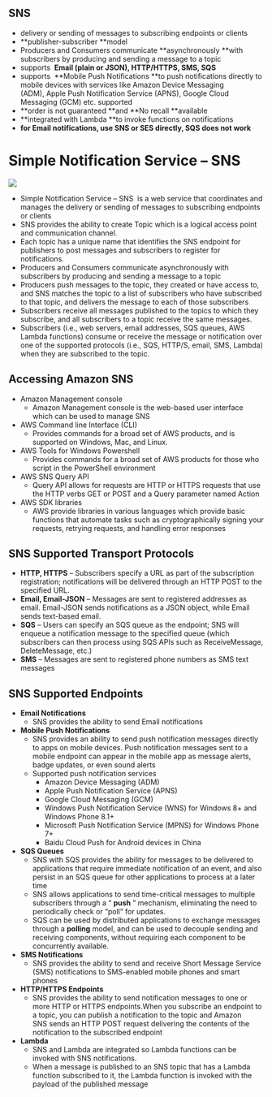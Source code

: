 ## SNS

* delivery or sending of messages to subscribing endpoints or clients
* **publisher-subscriber **model
* Producers and Consumers communicate **asynchronously **with subscribers by producing and sending a message to a topic
* supports  **Email \(plain or JSON\), HTTP/HTTPS, SMS, SQS**
* supports  **Mobile Push Notifications **to push notifications directly to mobile devices with services like Amazon Device Messaging \(ADM\), Apple Push Notification Service \(APNS\), Google Cloud Messaging \(GCM\) etc. supported
* **order is not guaranteed **and **No recall **available
* **integrated with Lambda **to invoke functions on notifications
* **for Email notifications, use SNS or SES directly, SQS does not work**

# Simple Notification Service – SNS

![](https://i1.wp.com/jayendrapatil.com/wp-content/uploads/2016/05/screen-shot-2016-05-06-at-8-13-57-am.png?resize=656%2C433)

* Simple Notification Service – SNS 
  is a web service that coordinates and manages the delivery or sending of messages to subscribing endpoints or clients
* SNS provides the ability to create Topic which is a logical access point and communication channel.
* Each topic has a unique name that identifies the SNS endpoint for publishers to post messages and subscribers to register for notifications.
* Producers and Consumers communicate asynchronously with subscribers by producing and sending a message to a topic
* Producers push messages to the topic, they created or have access to, and SNS matches the topic to a list of subscribers who have subscribed to that topic, and delivers the message to each of those subscribers
* Subscribers receive all messages published to the topics to which they subscribe, and all subscribers to a topic receive the same messages.
* Subscribers \(i.e., web servers, email addresses, SQS queues, AWS Lambda functions\) consume or receive the message or notification over one of the supported protocols \(i.e., SQS, HTTP/S, email, SMS, Lambda\) when they are subscribed to the topic.

## Accessing Amazon SNS

* Amazon Management console
  * Amazon Management console is the web-based user interface which can be used to manage SNS
* AWS Command line Interface \(CLI\)
  * Provides commands for a broad set of AWS products, and is supported on Windows, Mac, and Linux.
* AWS Tools for Windows Powershell
  * Provides commands for a broad set of AWS products for those who script in the PowerShell environment
* AWS SNS Query API
  * Query API allows for requests are HTTP or HTTPS requests that use the HTTP verbs GET or POST and a Query parameter named
    Action
* AWS SDK libraries
  * AWS provide libraries in various languages which provide basic functions that automate tasks such as cryptographically signing your requests, retrying requests, and handling error responses

## SNS Supported Transport Protocols

* **HTTP, HTTPS**
  – Subscribers specify a URL as part of the subscription registration; notifications will be delivered through an HTTP POST to the specified URL.
* **Email, Email-JSON**
  – Messages are sent to registered addresses as email. Email-JSON sends notifications as a JSON object, while Email sends text-based email.
* **SQS**
  – Users can specify an SQS queue as the endpoint; SNS will enqueue a notification message to the specified queue \(which subscribers can then process using SQS APIs such as ReceiveMessage, DeleteMessage, etc.\)
* **SMS**
  – Messages are sent to registered phone numbers as SMS text messages

## SNS Supported Endpoints

* **Email Notifications**
  * SNS provides the ability to send Email notifications
* **Mobile Push Notifications**
  * SNS provides an ability to send push notification messages directly to apps on mobile devices. Push notification messages sent to a mobile endpoint can appear in the mobile app as message alerts, badge updates, or even sound alerts
  * Supported push notification services
    * Amazon Device Messaging \(ADM\)
    * Apple Push Notification Service \(APNS\)
    * Google Cloud Messaging \(GCM\)
    * Windows Push Notification Service \(WNS\) for Windows 8+ and Windows Phone 8.1+
    * Microsoft Push Notification Service \(MPNS\) for Windows Phone 7+
    * Baidu Cloud Push for Android devices in China
* **SQS Queues**
  * SNS with SQS provides the ability for messages to be delivered to applications that require immediate notification of an event, and also persist in an SQS queue for other applications to process at a later time
  * SNS allows applications to send time-critical messages to multiple subscribers through a “
    **push**
    ” mechanism, eliminating the need to periodically check or “poll” for updates.
  * SQS can be used by distributed applications to exchange messages through a
    **polling**
    model, and can be used to decouple sending and receiving components, without requiring each component to be concurrently available.
* **SMS Notifications**
  * SNS provides the ability to send and receive Short Message Service \(SMS\) notifications to SMS-enabled mobile phones and smart phones
* **HTTP/HTTPS Endpoints**
  * SNS provides the ability to send notification messages to one or more HTTP or HTTPS endpoints.When you subscribe an endpoint to a topic, you can publish a notification to the topic and Amazon SNS sends an HTTP POST request delivering the contents of the notification to the subscribed endpoint
* **Lambda**
  * SNS and Lambda are integrated so Lambda functions can be invoked with SNS notifications.
  * When a message is published to an SNS topic that has a Lambda function subscribed to it, the Lambda function is invoked with the payload of the published message




